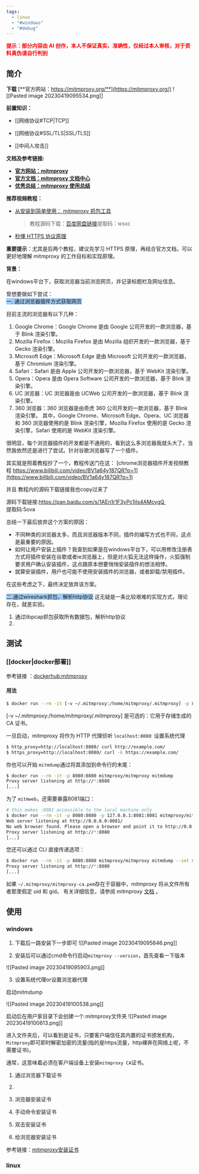 ```yaml
---
tags:
  - linux
  - "#windows"
  - "#debug"
---
```



**<font color="#ff0000">提示：部分内容由 AI 创作，本人不保证真实、准确性，仅经过本人审核，对于资料真伪请自行判别</font>**
## 简介

**下载**
[**官方网站：https://mitmproxy.org/**](https://mitmproxy.org/)
![[Pasted image 20230419095534.png]]

**前置知识：**

- [[网络协议#TCP|TCP]]

- [[网络协议#SSL/TLS|SSL/TLS]]

- [[中间人攻击]]


**文档及参考链接:**

- [**官方网站：mitmproxy**](https://mitmproxy.org/)
- [**官方文档：mitmproxy 文档中心**](https://docs.mitmproxy.org/stable/)
- [**优秀总结：mitmproxy 使用总结**](https://blog.wolfogre.com/posts/usage-of-mitmproxy/)

**推荐视频教程：**
  - [从安装到简单使用： mitmproxy 抓包工具](https://www.bilibili.com/video/BV1UC4y1t7EL)
    > 教程源码下载：[百度网盘链接](https://pan.baidu.com/s/1PwdPZld7nCdSV3edjbOQWQ)提取码：wsxc 
  - [秒懂 HTTPS 协议原理](https://www.bilibili.com/video/BV1g34y1C7nk)

**重要提示**：尤其是后两个教程，建议先学习 HTTPS 原理，再结合官方文档，可以更好地理解 mitmproxy 的工作目标和实现原理。


**背景：**

在windows平台下，获取浏览器当前浏览网页，并记录标题栏及网址信息。

曾想要做如下尝试：\
<span style="background:#A0CCF6">一. 通过浏览器插件方式获取网页</span>

目前主流的浏览器有以下几种：
1.  Google Chrome：Google Chrome 是由 Google 公司开发的一款浏览器，基于 Blink 渲染引擎。
2.  Mozilla Firefox：Mozilla Firefox 是由 Mozilla 组织开发的一款浏览器，基于 Gecko 渲染引擎。
3.  Microsoft Edge：Microsoft Edge 是由 Microsoft 公司开发的一款浏览器，基于 Chromium 渲染引擎。
4.  Safari：Safari 是由 Apple 公司开发的一款浏览器，基于 WebKit 渲染引擎。
5.  Opera：Opera 是由 Opera Software 公司开发的一款浏览器，基于 Blink 渲染引擎。
6.  UC 浏览器：UC 浏览器是由 UCWeb 公司开发的一款浏览器，基于 Blink 渲染引擎。
7.  360 浏览器：360 浏览器是由奇虎 360 公司开发的一款浏览器，基于 Blink 渲染引擎。
其中，Google Chrome、Microsoft Edge、Opera、UC 浏览器和 360 浏览器使用的是 Blink 渲染引擎，Mozilla Firefox 使用的是 Gecko 渲染引擎，Safari 使用的是 WebKit 渲染引擎。

很明显，每个浏览器插件的开发都是不通用的，看到这么多浏览器我就头大了，当然我依然还是进行了尝试。针对谷歌浏览器写了一个插件。

其实就是照着教程抄了一个，教程传送门在这：
[chrome浏览器插件开发视频教程  https://www.bilibili.com/video/BV1a64y187QR?p=1](https://www.bilibili.com/video/BV1a64y187QR?p=1)

并且 教程内的源码下载链接我也copy过来了

源码下载链接:https://pan.baidu.com/s/1AEn1r1F3yPc1jIs4AMcygQ   
提取码:5ova

总结一下最后放弃这个方案的原因：
- 不同种类的浏览器太多，而且浏览器版本不同，插件的编写方式也不同，这点是最重要的原因。
- 如何让用户安装上插件？我查到如果是在windows平台下，可以用修改注册表方式将插件安装在谷歌或者ie浏览器上，但是对火狐无法这样操作，火狐强制要求用户确认安装插件，这点跟原本想要悄悄安装插件的想法相悖。
- 就算安装插件，用户也可能不使用安装插件的浏览器，或者卸载/禁用插件。

在这些考虑之下，最终决定放弃该方案。


<span style="background:#A0CCF6">二.通过wireshark抓包，解析http协议</span>
这无疑是一条比较艰难的实现方式，理论存在，就差实验。

1. 通过libpcap抓包获取所有数据包，解析http协议
2. 





## 测试

### [[docker|docker部署]]

参考链接 ：[dockerhub:mitmproxy](https://hub.docker.com/r/mitmproxy/mitmproxy/)

#### 用法

```sh
$ docker run --rm -it [-v ~/.mitmproxy:/home/mitmproxy/.mitmproxy] -p 8080:8080 mitmproxy/mitmproxy
```

[-v ~/.mitmproxy:/home/mitmproxy/.mitmproxy] 是可选的：它用于存储生成的 CA 证书。

一旦启动，mitmproxy 将作为 HTTP 代理侦听 `localhost:8080`:
设置系统代理

```sh
$ http_proxy=http://localhost:8080/ curl http://example.com/
$ https_proxy=http://localhost:8080/ curl -k https://example.com/
```

你也可以开始 `mitmdump`通过将其添加到命令行的末尾：

```sh
$ docker run --rm -it -p 8080:8080 mitmproxy/mitmproxy mitmdump
Proxy server listening at http://*:8080
[...]
```

为了 `mitmweb`，还需要暴露8081端口：

```sh
# this makes :8081 accessible to the local machine only
$ docker run --rm -it -p 8080:8080 -p 127.0.0.1:8081:8081 mitmproxy/mitmproxy mitmweb --web-host 0.0.0.0
Web server listening at http://0.0.0.0:8081/
No web browser found. Please open a browser and point it to http://0.0.0.0:8081/
Proxy server listening at http://*:8080
[...]
```

您还可以通过 CLI 直接传递选项：

```sh
$ docker run --rm -it -p 8080:8080 mitmproxy/mitmproxy mitmdump --set ssl_insecure=true
Proxy server listening at http://*:8080
[...]
```

如果 `~/.mitmproxy/mitmproxy-ca.pem`存在于容器中，mitmproxy 将从文件所有者那里假定 uid 和 gid。 有关详细信息，请参阅 mitmproxy [文档](http://docs.mitmproxy.org/en/stable/) 。









## 使用
### windows
1. 下载后一路安装下一步即可
![[Pasted image 20230419095646.png]]

2. 安装后可以通过cmd命令行启动`mitmproxy --version`，首先查看一下版本

![[Pasted image 20230419095903.png]]

3. 设置系统代理or设置浏览器代理


启动mitmdump

![[Pasted image 20230419100538.png]]

启动后在用户家目录下会创建一个.mitmproxy文件夹
![[Pasted image 20230419100613.png]]

进入文件夹后，可以看到是证书，只要客户端信任其内置的证书颁发机构，`Mitmproxy`即可即时解密加密的流量(指的是https流量，http裸奔在网络上呢，不需要证书)。

通常，这意味着必须在客户端设备上安装`mitmproxy CA`证书。

1. 通过浏览器下载证书
2. 

3. 浏览器安装证书
4. 手动命令安装证书
5. 双击安装证书
6. 给浏览器安装证书



参考链接：[mitmproxy安装证书](https://ptorch.com/docs/10/mitmproxy-concepts-certificates)

### linux
